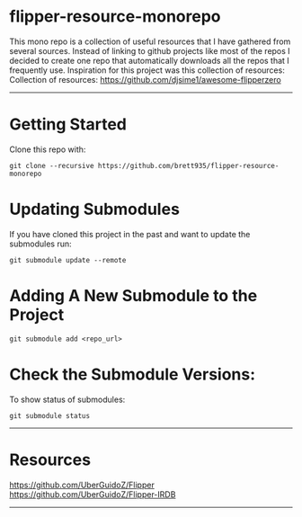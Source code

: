 # flipper-resource-monorepo

This mono repo is a collection of useful resources that I have gathered from several sources. Instead of linking to github projects like most of the repos I decided to create one repo that automatically downloads all the repos that I frequently use. Inspiration for this project was this collection of resources: Collection of resources: https://github.com/djsime1/awesome-flipperzero

---

# Getting Started
Clone this repo with:
```
git clone --recursive https://github.com/brett935/flipper-resource-monorepo
```

# Updating Submodules
If you have cloned this project in the past and want to update the submodules run:
```
git submodule update --remote
```

# Adding A New Submodule to the Project
```
git submodule add <repo_url>
```

# Check the Submodule Versions:
To show status of submodules:
```
git submodule status
```

---

# Resources
https://github.com/UberGuidoZ/Flipper
https://github.com/UberGuidoZ/Flipper-IRDB

---

